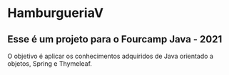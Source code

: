 # HamburgueriaV

## Esse é um projeto para o Fourcamp Java - 2021

O objetivo é aplicar os conhecimentos adquiridos de Java orientado a objetos, Spring e Thymeleaf.